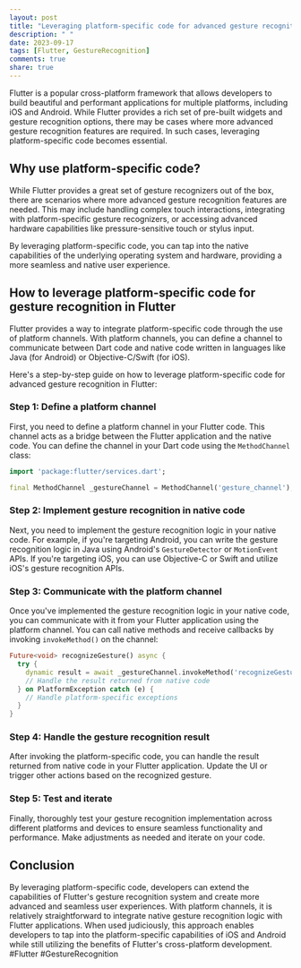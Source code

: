 ```yaml
---
layout: post
title: "Leveraging platform-specific code for advanced gesture recognition in Flutter."
description: " "
date: 2023-09-17
tags: [Flutter, GestureRecognition]
comments: true
share: true
---
```


Flutter is a popular cross-platform framework that allows developers to build beautiful and performant applications for multiple platforms, including iOS and Android. While Flutter provides a rich set of pre-built widgets and gesture recognition options, there may be cases where more advanced gesture recognition features are required. In such cases, leveraging platform-specific code becomes essential.

## Why use platform-specific code?

While Flutter provides a great set of gesture recognizers out of the box, there are scenarios where more advanced gesture recognition features are needed. This may include handling complex touch interactions, integrating with platform-specific gesture recognizers, or accessing advanced hardware capabilities like pressure-sensitive touch or stylus input.

By leveraging platform-specific code, you can tap into the native capabilities of the underlying operating system and hardware, providing a more seamless and native user experience.

## How to leverage platform-specific code for gesture recognition in Flutter

Flutter provides a way to integrate platform-specific code through the use of platform channels. With platform channels, you can define a channel to communicate between Dart code and native code written in languages like Java (for Android) or Objective-C/Swift (for iOS).

Here's a step-by-step guide on how to leverage platform-specific code for advanced gesture recognition in Flutter:

### Step 1: Define a platform channel

First, you need to define a platform channel in your Flutter code. This channel acts as a bridge between the Flutter application and the native code. You can define the channel in your Dart code using the `MethodChannel` class:

```dart
import 'package:flutter/services.dart';

final MethodChannel _gestureChannel = MethodChannel('gesture_channel');
```

### Step 2: Implement gesture recognition in native code

Next, you need to implement the gesture recognition logic in your native code. For example, if you're targeting Android, you can write the gesture recognition logic in Java using Android's `GestureDetector` or `MotionEvent` APIs. If you're targeting iOS, you can use Objective-C or Swift and utilize iOS's gesture recognition APIs.

### Step 3: Communicate with the platform channel

Once you've implemented the gesture recognition logic in your native code, you can communicate with it from your Flutter application using the platform channel. You can call native methods and receive callbacks by invoking `invokeMethod()` on the channel:

```dart
Future<void> recognizeGesture() async {
  try {
    dynamic result = await _gestureChannel.invokeMethod('recognizeGesture');
    // Handle the result returned from native code
  } on PlatformException catch (e) {
    // Handle platform-specific exceptions
  }
}
```

### Step 4: Handle the gesture recognition result

After invoking the platform-specific code, you can handle the result returned from native code in your Flutter application. Update the UI or trigger other actions based on the recognized gesture.

### Step 5: Test and iterate

Finally, thoroughly test your gesture recognition implementation across different platforms and devices to ensure seamless functionality and performance. Make adjustments as needed and iterate on your code.

## Conclusion

By leveraging platform-specific code, developers can extend the capabilities of Flutter's gesture recognition system and create more advanced and seamless user experiences. With platform channels, it is relatively straightforward to integrate native gesture recognition logic with Flutter applications. When used judiciously, this approach enables developers to tap into the platform-specific capabilities of iOS and Android while still utilizing the benefits of Flutter's cross-platform development. #Flutter #GestureRecognition